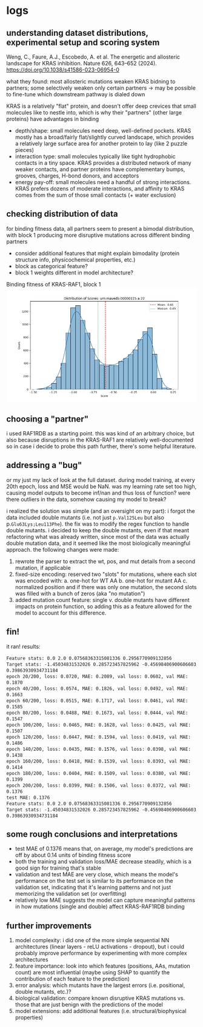 # logs

## understanding dataset distributions, experimental setup and scoring system
Weng, C., Faure, A.J., Escobedo, A. et al. The energetic and allosteric landscape for KRAS inhibition. Nature 626, 643–652 (2024). https://doi.org/10.1038/s41586-023-06954-0

what they found: most allosteric mutations weaken KRAS bidning to partners; some selectively weaken only certain partners -> may be possible to fine-tune which downstream pathway is dialed down

KRAS is a relatively "flat" protein, and doesn't offer deep crevices that small molecules like to nestle into, which is why their "partners" (other large proteins) have advantages in binding

* depth/shape: small molecules need deep, well-defined pockets. KRAS mostly has a broad/fairly flat/slightly curved landscape, which provides a relatively large surface area for another protein to lay (like 2 puzzle pieces)
* interaction type: small molecules typically like tight hydrophobic contacts in a tiny space. KRAS provides a distributed network of many weaker contacts, and partner proteins have complementary bumps, grooves, charges, H-bond donors, and acceptors
* energy pay-off: small molecules need a handful of strong interactions. KRAS prefers dozens of moderate interactions, and affinity to KRAS comes from the sum of those small contacts (+ water exclusion)


## checking distribution of data
for binding fitness data, all partners seem to present a bimodal distribution, with block 1 producing more disruptive mutations across different binding partners
* consider additional features that might explain bimodality (protein structure info, physicochemical properties, etc.)
* block as categorical feature?
* block 1 weights different in model architecture?

Binding fitness of KRAS-RAF1, block 1
![Alt text](figures/urn_mavedb_00000115-a-22_distribution.png)

## choosing a "partner"
i used RAF1RDB as a starting point. this was kind of an arbitrary choice, but also because disruptions in the KRAS-RAF1 are relatively well-documented so in case i decide to probe this path further, there's some helpful literature. 

## addressing a "bug"
or my just my lack of look at the full dataset. during model training, at every 20th epoch, loss and MSE would be NaN. was my learning rate set too high, causing model outputs to become inf/nan and thus loss of function? were there outliers in the data, somehow causing my model to break? 

i realized the solution was simple (and an oversight on my part): i forgot the data included double mutants (i.e. not just `p.Val125Leu` but also p.`Glu63Lys;Leu113Phe`). the fix was to modify the regex function to handle double mutants. i decided to keep the double mutants, even if that meant refactoring what was already written, since most of the data was actually double mutation data, and it seemed like the most biologically meaningful approach. the following changes were made:

1. rewrote the parser to extract the wt, pos, and mut details from a second mutation, if applicable
2. fixed-size encoding: reserved two "slots" for mutations, where each slot was encoded with:
    a. one-hot for WT AA
    b. one-hot for mutant AA
    c. normalized position
    and if there was only one mutation, the second slots was filled with a bunch of zeros (aka "no mutation")
3. added mutation count feature: single v. double mutants have different impacts on protein function, so adding this as a feature allowed for the model to account for this difference. 

## fin! 
it ran! results:
```
Feature stats: 0.0 2.0 0.07568363315081336 0.2956770909132856
Target stats: -1.45034831532026 0.285723457825962 -0.45698406900606603 0.39863930934731184
epoch 20/200, loss: 0.0720, MAE: 0.2089, val loss: 0.0602, val MAE: 0.1870
epoch 40/200, loss: 0.0574, MAE: 0.1826, val loss: 0.0492, val MAE: 0.1663
epoch 60/200, loss: 0.0515, MAE: 0.1717, val loss: 0.0461, val MAE: 0.1585
epoch 80/200, loss: 0.0488, MAE: 0.1673, val loss: 0.0444, val MAE: 0.1547
epoch 100/200, loss: 0.0465, MAE: 0.1628, val loss: 0.0425, val MAE: 0.1507
epoch 120/200, loss: 0.0447, MAE: 0.1594, val loss: 0.0419, val MAE: 0.1486
epoch 140/200, loss: 0.0435, MAE: 0.1576, val loss: 0.0398, val MAE: 0.1438
epoch 160/200, loss: 0.0418, MAE: 0.1539, val loss: 0.0393, val MAE: 0.1414
epoch 180/200, loss: 0.0404, MAE: 0.1509, val loss: 0.0380, val MAE: 0.1399
epoch 200/200, loss: 0.0399, MAE: 0.1506, val loss: 0.0372, val MAE: 0.1376
test MAE: 0.1376
Feature stats: 0.0 2.0 0.07568363315081336 0.2956770909132856
Target stats: -1.45034831532026 0.285723457825962 -0.45698406900606603 0.39863930934731184
```

## some rough conclusions and interpretations
* test MAE of 0.1376 means that, on average, my model's predictions are off by about 0.14 units of binding fitness score
* both the training and validation loss/MAE decrease steadily, which is a good sign for training that's stable
* validation and test MAE are very close, which means the model's performance on the test set is similar to its performance on the validation set, indicating that it's learning patterns and not just memorizing the validation set (or overfitting)
* relatively low MAE suggests the model can capture meaningful patterns in how mutations (single and double) affect KRAS-RAF1RDB binding

## further improvements
1. model complexity: i did one of the more simple sequential NN architectures (linear layers - reLU activations - dropout), but i could probably improve performance by experimenting with more complex architectures
2. feature importance: look into which features (positions, AAs, mutation count) are most influential (maybe using SHAP to quantify the contribution of each feature to the prediction)
3. error analysis: which mutants have the largest errors (i.e. positional, double mutants, etc.)?
4. biological validation: compare known disruptive KRAS mutations vs. those that are just benign with the predictions of the model
5. model extensions: add additional features (i.e. structural/biophysical properties)